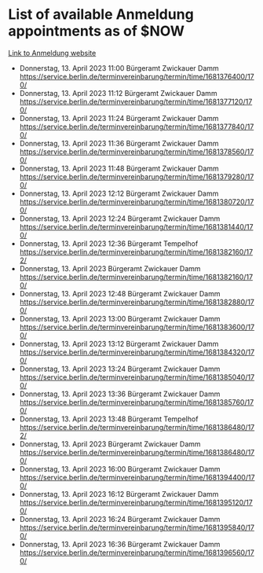 # List of available Anmeldung appointments as of $NOW
[Link to Anmeldung website](https://service.berlin.de/terminvereinbarung/termin/tag.php?termin=1&anliegen[]=120686&dienstleisterlist=122210,122217,327316,122219,327312,122227,327314,122231,327346,122243,327348,122254,122252,329742,122260,329745,122262,329748,122271,327278,122273,327274,122277,327276,330436,122280,327294,122282,327290,122284,327292,122291,327270,122285,327266,122286,327264,122296,327268,150230,329760,122297,327286,122294,327284,122312,329763,122314,329775,122304,327330,122311,327334,122309,327332,317869,122281,327352,122279,329772,122283,122276,327324,122274,327326,122267,329766,122246,327318,122251,327320,122257,327322,122208,327298,122226,327300&herkunft=http%3A%2F%2Fservice.berlin.de%2Fdienstleistung%2F120686%2F)
- Donnerstag, 13. April 2023 11:00 Bürgeramt Zwickauer Damm https://service.berlin.de/terminvereinbarung/termin/time/1681376400/170/
- Donnerstag, 13. April 2023 11:12 Bürgeramt Zwickauer Damm https://service.berlin.de/terminvereinbarung/termin/time/1681377120/170/
- Donnerstag, 13. April 2023 11:24 Bürgeramt Zwickauer Damm https://service.berlin.de/terminvereinbarung/termin/time/1681377840/170/
- Donnerstag, 13. April 2023 11:36 Bürgeramt Zwickauer Damm https://service.berlin.de/terminvereinbarung/termin/time/1681378560/170/
- Donnerstag, 13. April 2023 11:48 Bürgeramt Zwickauer Damm https://service.berlin.de/terminvereinbarung/termin/time/1681379280/170/
- Donnerstag, 13. April 2023 12:12 Bürgeramt Zwickauer Damm https://service.berlin.de/terminvereinbarung/termin/time/1681380720/170/
- Donnerstag, 13. April 2023 12:24 Bürgeramt Zwickauer Damm https://service.berlin.de/terminvereinbarung/termin/time/1681381440/170/
- Donnerstag, 13. April 2023 12:36 Bürgeramt Tempelhof https://service.berlin.de/terminvereinbarung/termin/time/1681382160/172/
- Donnerstag, 13. April 2023  Bürgeramt Zwickauer Damm https://service.berlin.de/terminvereinbarung/termin/time/1681382160/170/
- Donnerstag, 13. April 2023 12:48 Bürgeramt Zwickauer Damm https://service.berlin.de/terminvereinbarung/termin/time/1681382880/170/
- Donnerstag, 13. April 2023 13:00 Bürgeramt Zwickauer Damm https://service.berlin.de/terminvereinbarung/termin/time/1681383600/170/
- Donnerstag, 13. April 2023 13:12 Bürgeramt Zwickauer Damm https://service.berlin.de/terminvereinbarung/termin/time/1681384320/170/
- Donnerstag, 13. April 2023 13:24 Bürgeramt Zwickauer Damm https://service.berlin.de/terminvereinbarung/termin/time/1681385040/170/
- Donnerstag, 13. April 2023 13:36 Bürgeramt Zwickauer Damm https://service.berlin.de/terminvereinbarung/termin/time/1681385760/170/
- Donnerstag, 13. April 2023 13:48 Bürgeramt Tempelhof https://service.berlin.de/terminvereinbarung/termin/time/1681386480/172/
- Donnerstag, 13. April 2023  Bürgeramt Zwickauer Damm https://service.berlin.de/terminvereinbarung/termin/time/1681386480/170/
- Donnerstag, 13. April 2023 16:00 Bürgeramt Zwickauer Damm https://service.berlin.de/terminvereinbarung/termin/time/1681394400/170/
- Donnerstag, 13. April 2023 16:12 Bürgeramt Zwickauer Damm https://service.berlin.de/terminvereinbarung/termin/time/1681395120/170/
- Donnerstag, 13. April 2023 16:24 Bürgeramt Zwickauer Damm https://service.berlin.de/terminvereinbarung/termin/time/1681395840/170/
- Donnerstag, 13. April 2023 16:36 Bürgeramt Zwickauer Damm https://service.berlin.de/terminvereinbarung/termin/time/1681396560/170/
